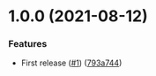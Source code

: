 # 1.0.0 (2021-08-12)


### Features

* First release ([#1](https://github.com/wmcadigital/tfwm-cookies/issues/1)) ([793a744](https://github.com/wmcadigital/tfwm-cookies/commit/793a7441cb76c03386b5351e8f8dd21ef28b9ef6))
